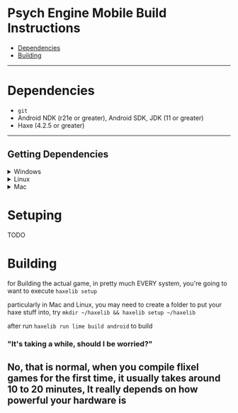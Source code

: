 # Psych Engine Mobile Build Instructions

* [Dependencies](#dependencies)
* [Building](#building)

---

# Dependencies

- `git`
- Android NDK (r21e or greater), Android SDK, JDK (11 or greater)
- Haxe (4.2.5 or greater)

---

## Getting Dependencies

<details>
  <summary>Windows</summary>

* [JDK 11](https://github.com/adoptium/temurin11-binaries/releases/download/jdk-11.0.21%2B9/OpenJDK11U-jdk_x64_windows_hotspot_11.0.21_9.msi)
* [Android SDK](https://www.mediafire.com/file/nmk5g9bg58rmnpt/Sdk.7z/file)
* [Android NDK r26b](https://dl.google.com/android/repository/android-ndk-r26b-windows.zip)
</details>

<details>
  <summary>Linux</summary>

* [JDK 11](https://github.com/adoptium/temurin11-binaries/releases/download/jdk-11.0.21%2B9/OpenJDK11U-jdk_x64_linux_hotspot_11.0.21_9.tar.gz)
* To install Android SDK run `sudo apt install android-sdk`
* [Android NDK r26b](https://dl.google.com/android/repository/android-ndk-r26b-linux.zip)
</details>

<details>
  <summary>Mac</summary>

* [JDK 11](https://github.com/adoptium/temurin11-binaries/releases/download/jdk-11.0.21%2B9/OpenJDK11U-jdk_x64_mac_hotspot_11.0.21_9.tar.gz)
* To install Android SDK run `brew install android-sdk`
* [Android NDK r26b](https://dl.google.com/android/repository/android-ndk-r26b-darwin.dmg)
</details>

# Setuping

TODO

# Building

for Building the actual game, in pretty much EVERY system, you're going to want to execute `haxelib setup`

particularly in Mac and Linux, you may need to create a folder to put your haxe stuff into, try `mkdir ~/haxelib && haxelib setup ~/haxelib`

after run `haxelib run lime build android` to build

### "It's taking a while, should I be worried?"

No, that is normal, when you compile flixel games for the first time, it usually takes around 10 to 20 minutes,
It really depends on how powerful your hardware is
---
